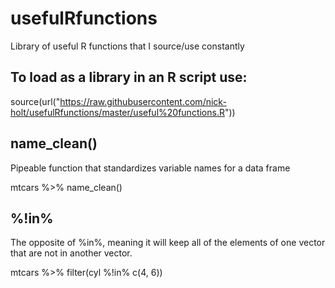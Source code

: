 # usefulRfunctions
Library of useful R functions that I source/use constantly

## To load as a library in an R script use:
source(url("https://raw.githubusercontent.com/nick-holt/usefulRfunctions/master/useful%20functions.R"))

## name_clean()
Pipeable function that standardizes variable names for a data frame

  mtcars %>% 
    name_clean()

## %!in%

The opposite of %in%, meaning it will keep all of the elements of one vector that are not in another vector.

  mtcars %>%
    filter(cyl %!in% c(4, 6))
    
    
